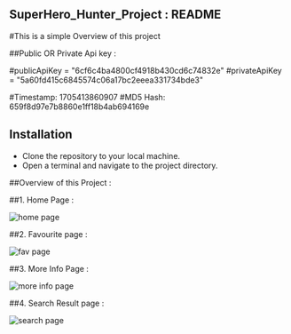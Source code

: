 ## SuperHero_Hunter_Project : README

#This is a simple Overview of this project

##Public OR Private Api key :

#publicApiKey = "6cf6c4ba4800cf4918b430cd6c74832e"
#privateApiKey = "5a60fd415c6845574c06a17bc2eeea331734bde3"

#Timestamp: 1705413860907
#MD5 Hash: 659f8d97e7b8860e1ff18b4ab694169e

## Installation

- Clone the repository to your local machine.
- Open a terminal and navigate to the project directory.

##Overview of this Project :

##1. Home Page :

![home page](https://github.com/bharatlal124/SuperHero_hunter_project/assets/127212425/2e650fa4-e451-403e-b23d-8a35471f5e70)

##2. Favourite page :

![fav page](https://github.com/bharatlal124/SuperHero_hunter_project/assets/127212425/1aa64bfa-194b-4136-867a-ca879c57a1fe)

##3. More Info Page :

![more info page](https://github.com/bharatlal124/SuperHero_hunter_project/assets/127212425/fdf9f6eb-5186-43fe-a848-a7d0f0367967)

##4. Search Result page :

![search page](https://github.com/bharatlal124/SuperHero_hunter_project/assets/127212425/5c3cb3d4-22c5-4f05-9a1e-8cad93187070)


